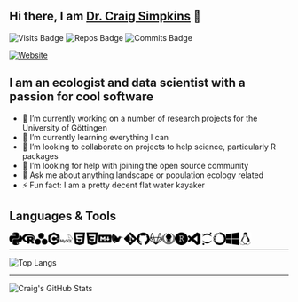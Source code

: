 ## Hi there, I am [Dr. Craig Simpkins][website] 👋

![Visits Badge](https://badges.pufler.dev/visits/csim063/csim063)
![Repos Badge](https://badges.pufler.dev/repos/csim063)
![Commits Badge](https://badges.pufler.dev/commits/monthly/csim063)

[![Website](https://img.shields.io/website?label=Website&style=for-the-badge&logo=Netlify&url=https://craig-simpkins.netlify.app/)](https://craig-simpkins.netlify.app/)

## I am an ecologist and data scientist with a passion for cool software
- 🔭 I’m currently working on a number of research projects for the University of Göttingen
- 🌱 I’m currently learning everything I can 
- 👯 I’m looking to collaborate on projects to help science, particularly R packages
- 🤔 I’m looking for help with joining the open source community
- 💬 Ask me about anything landscape or population ecology related
- ⚡ Fun fact: I am a pretty decent flat water kayaker


## Languages & Tools

<img align="left" alt="Python" width="23px" src="images/python.svg" />
<img align="left" alt="R" width="23px" src="images/r.svg" />
<img align="left" alt="Julia" width="23px" src="images/julia.svg" />
<img align="left" alt="C++" width="23px" src="images/cplusplus.svg" />
<img align="left" alt="SQL" width="23px" src="images/mysql.svg" />
<img align="left" alt="HTML" width="23px" src="images/html5.svg" />
<img align="left" alt="CSS" width="23px" src="images/css3.svg" />
<img align="left" alt="markdown" width="23px" src="images/markdown.svg" />
<img align="left" alt="Latex" width="23px" src="images/latex.svg" />
<img align="left" alt="git" width="23px" src="images/git.svg" />
<img align="left" alt="github" width="23px" src="images/github.svg" />
<img align="left" alt="gitlab" width="23px" src="images/gitlab.svg" />
<img align="left" alt="gitkraken" width="23px" src="images/gitkraken.svg" />
<img align="left" alt="RStudio" width="23px" src="images/rstudio.svg" />
<img align="left" alt="VSCode" width="23px" src="images/visualstudiocode.svg" />
<img align="left" alt="jupyter" width="23px" src="images/jupyter.svg" />
<img align="left" alt="anaconda" width="23px" src="images/anaconda.svg" />
<img align="left" alt="windows" width="23px" src="images/windows.svg" />
<img align="left" alt="linux" width="23px" src="images/linux.svg" />

<br/>

---

![Top Langs](https://github-readme-stats.vercel.app/api/top-langs/?username=csim063&layout=compact)


---
<img align="left" alt="Craig's GitHub Stats" src="https://github-readme-stats.codestackr.vercel.app/api?username=csim063&count_private=true&show_icons=true&hide_border=true" />

<br />
<br />


[website]: https://craig-simpkins.netlify.app/
